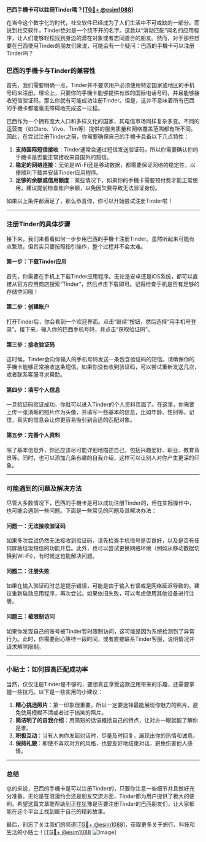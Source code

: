**巴西手機卡可以註冊Tinder嗎？[[TG💪+ @esim1088](https://t.me/s/esim1088)]**

在当今这个数字化的时代，社交软件已经成为了人们生活中不可或缺的一部分。而说到社交软件，Tinder绝对是一个绕不开的名字。这款以“滑动匹配”闻名的应用程序，让人们能够轻松找到身边的潜在对象或者志同道合的朋友。然而，对于那些想要在巴西使用Tinder的朋友们来说，可能会有一个疑问：巴西的手機卡可以注册Tinder吗？

### **巴西的手機卡与Tinder的兼容性**

首先，我们需要明确一点，Tinder并不要求用户必须使用特定国家或地区的手机号码来注册。理论上，只要你的手機卡能够提供有效的国际电话号码，并且能够接收短信验证码，那么你就有可能成功注册Tinder。但是，这并不意味着所有巴西的手機卡都能毫无障碍地完成这一过程。

巴西作为一个拥有庞大人口和多样文化的国家，其电信市场同样复杂多变。不同的运营商（如Claro、Vivo、Tim等）提供的服务质量和网络覆盖范围都有所不同。因此，在尝试注册Tinder之前，你需要确保自己的手機卡具备以下几点特性：

1. **支持国际短信接收**：Tinder通常会通过短信发送验证码，所以你需要确认你的手機卡是否能正常接收来自国外的短信。
2. **稳定的网络连接**：无论是Wi-Fi还是移动数据，都需要保证网络的稳定性，以便顺利下载并安装Tinder应用程序。
3. **足够的余额或信用额度**：某些情况下，如果你的手機卡需要预付费才能正常使用，建议提前检查账户余额，以免因欠费导致无法验证身份。

如果以上条件都满足了，那么恭喜你，你可以开始尝试注册Tinder啦！

---

### **注册Tinder的具体步骤**

接下来，我们来看看如何一步步用巴西的手機卡注册Tinder。虽然听起来可能有点繁琐，但其实只要按照指引操作，整个过程并不会太难。

#### **第一步：下载Tinder应用**
首先，你需要在手机上下载Tinder应用程序。无论是安卓还是iOS系统，都可以直接从官方应用商店搜索“Tinder”，然后点击下载即可。记得检查手机是否有足够的存储空间哦！

#### **第二步：创建账户**
打开Tinder后，你会看到一个欢迎界面。点击“继续”按钮，然后选择“用手机号登录”。接下来，输入你的巴西手机号码，并点击“获取验证码”。

#### **第三步：接收验证码**
这时候，Tinder会向你输入的手机号码发送一条包含验证码的短信。请确保你的手機卡能够正常接收这条短信。如果你没有收到验证码，可以尝试重新发送几次，或者联系客服寻求帮助。

#### **第四步：填写个人信息**
一旦验证码验证成功，你就可以进入Tinder的个人资料页面了。在这里，你需要上传一张清晰的照片作为头像，并填写一些基本的信息，比如年龄、性别等。记住，真实的信息会让你更容易吸引到合适的匹配对象。

#### **第五步：完善个人资料**
除了基本信息外，你还应该尽可能详细地描述自己，包括兴趣爱好、职业、教育背景等。同时，也可以添加几条有趣的自我介绍，这样可以让别人对你产生更深的印象。

---

### **可能遇到的问题及解决方法**

尽管大多数情况下，巴西的手機卡是可以成功注册Tinder的，但在实际操作中，也可能会遇到一些问题。下面是一些常见的问题及其解决办法：

#### **问题一：无法接收验证码**
如果多次尝试仍然无法接收到验证码，请先检查手机信号是否良好，以及是否有任何屏蔽垃圾短信的功能开启。此外，也可以尝试更换网络环境（例如从移动数据切换到Wi-Fi），有时候这也能解决问题。

#### **问题二：注册失败**
如果在输入验证码时总是提示错误，可能是由于输入有误或是网络延迟导致的。建议重新启动应用程序，再次尝试。如果依旧失败，可以考虑使用其他设备进行注册。

#### **问题三：被限制访问**
如果你发现自己的账号被Tinder暂时限制访问，这可能是因为系统检测到了异常行为。此时，你需要耐心等待一段时间，或者直接联系Tinder客服，说明情况并请求解除限制。

---

### **小贴士：如何提高匹配成功率**

当然，仅仅注册Tinder是不够的，要想真正享受这款应用带来的乐趣，还需要掌握一些技巧。以下是一些实用的小建议：

1. **精心挑选照片**：第一印象很重要，所以一定要选择最能展现你魅力的照片。避免使用模糊不清或者过于搞笑的照片。
2. **简洁明了的自我介绍**：用简短的话语概括自己的特点，让对方一眼就能了解你是谁。
3. **积极互动**：当有人向你发起对话时，尽量及时回复，展现出你的热情和诚意。
4. **保持礼貌**：即使不喜欢对方的风格，也要友好地结束对话，避免伤害他人感情。

---

### **总结**

总的来说，巴西的手機卡是可以注册Tinder的，只要你注意一些细节并且做好充分准备。无论是在浪漫约会还是朋友交流方面，Tinder都为用户提供了极大的便利。希望这篇文章能帮助到正在犹豫是否要注册Tinder的巴西朋友们，让大家都能在这个平台上找到属于自己的精彩故事。

最后，别忘了关注我们的频道[[TG💪+ @esim1088](https://t.me/s/esim1088)]，获取更多关于旅行、科技和生活的小贴士！[[TG💪+ @esim1088](https://t.me/s/esim1088) ![Image](https://i.postimg.cc/4NQfJmqS/Snipaste-2025-05-13-00-14-12.png)]